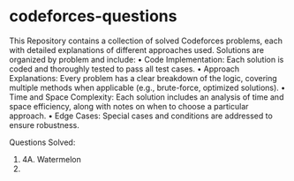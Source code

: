 # codeforces-questions

This Repository contains a collection of solved Codeforces problems, each with detailed explanations of different approaches used. Solutions are organized by problem and include:
• Code Implementation: Each solution is coded and thoroughly tested to pass all test cases.
• Approach Explanations: Every problem has a clear breakdown of the logic, covering multiple methods when applicable (e.g., brute-force, optimized solutions).
• Time and Space Complexity: Each solution includes an analysis of time and space efficiency, along with notes on when to choose a particular approach.
• Edge Cases: Special cases and conditions are addressed to ensure robustness.

Questions Solved:

1. 4A. Watermelon
2.

